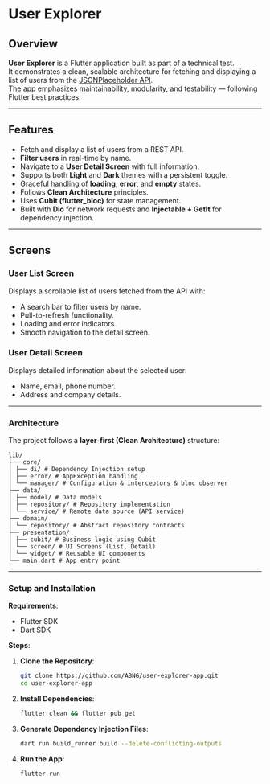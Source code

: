 # User Explorer

## Overview

**User Explorer** is a Flutter application built as part of a technical test.  
It demonstrates a clean, scalable architecture for fetching and displaying a list of users from the [JSONPlaceholder API](https://jsonplaceholder.typicode.com/).  
The app emphasizes maintainability, modularity, and testability — following Flutter best practices.

---

## Features

- Fetch and display a list of users from a REST API.
- **Filter users** in real-time by name.
- Navigate to a **User Detail Screen** with full information.
- Supports both **Light** and **Dark** themes with a persistent toggle.
- Graceful handling of **loading**, **error**, and **empty** states.
- Follows **Clean Architecture** principles.
- Uses **Cubit (flutter_bloc)** for state management.
- Built with **Dio** for network requests and **Injectable + GetIt** for dependency injection.

---

## Screens

### User List Screen
Displays a scrollable list of users fetched from the API with:
- A search bar to filter users by name.
- Pull-to-refresh functionality.
- Loading and error indicators.
- Smooth navigation to the detail screen.

### User Detail Screen
Displays detailed information about the selected user:
- Name, email, phone number.
- Address and company details.

---

### Architecture

The project follows a **layer-first (Clean Architecture)** structure:

```
lib/
├── core/
│ ├── di/ # Dependency Injection setup
│ ├── error/ # AppException handling
│ └── manager/ # Configuration & interceptors & bloc observer
├── data/
│ ├── model/ # Data models
│ ├── repository/ # Repository implementation
│ └── service/ # Remote data source (API service)
├── domain/
│ └── repository/ # Abstract repository contracts
├── presentation/
│ ├── cubit/ # Business logic using Cubit
│ └── screen/ # UI Screens (List, Detail)
│ └── widget/ # Reusable UI components
└── main.dart # App entry point
```

---

### Setup and Installation

**Requirements**:

- Flutter SDK
- Dart SDK

**Steps**:

1.  **Clone the Repository**:

    ```bash
    git clone https://github.com/ABNG/user-explorer-app.git
    cd user-explorer-app
    ```

2.  **Install Dependencies**:

    ```bash
    flutter clean && flutter pub get
    ```

3.  **Generate Dependency Injection Files**:

    ```bash
    dart run build_runner build --delete-conflicting-outputs
    ```

4.  **Run the App**:

    ```bash
    flutter run
    ```

